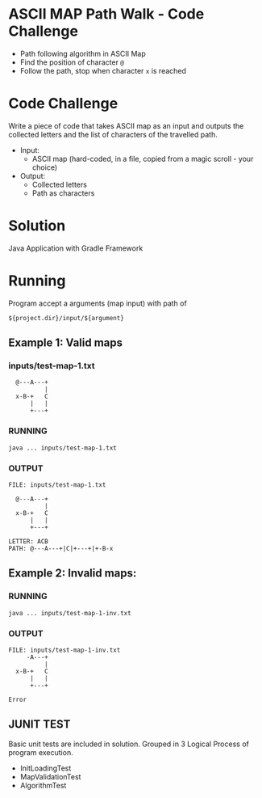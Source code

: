 # ASCII MAP Path Walk - Code Challenge

- Path following algorithm in ASCII Map
- Find the position of character `@`
- Follow the path, stop when character `x` is reached

# Code Challenge

Write a piece of code that takes ASCII map as an input and outputs the collected letters and the list of characters of the travelled path.

- Input:
    - ASCII map (hard-coded, in a file, copied from a magic scroll - your choice)
- Output:
    - Collected letters
    - Path as characters


# Solution
Java Application with Gradle Framework

# Running
Program accept a arguments (map input) with path of
```
${project.dir}/input/${argument}
```

## Example 1: Valid maps

### inputs/test-map-1.txt

```
  @---A---+
          |
  x-B-+   C
      |   |
      +---+
```

### RUNNING
```
java ... inputs/test-map-1.txt
```

### OUTPUT
```
FILE: inputs/test-map-1.txt

  @---A---+
          |
  x-B-+   C
      |   |
      +---+

LETTER: ACB
PATH: @---A---+|C|+---+|+-B-x
```

## Example 2: Invalid maps:

### RUNNING
```
java ... inputs/test-map-1-inv.txt
```

### OUTPUT
```
FILE: inputs/test-map-1-inv.txt
     -A---+
          |
  x-B-+   C
      |   |
      +---+

Error

```

## JUNIT TEST
Basic unit tests are included in solution. Grouped in 3 Logical Process of program execution.
- InitLoadingTest
- MapValidationTest
- AlgorithmTest




